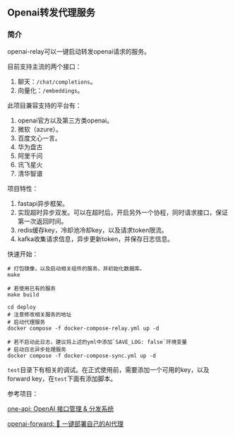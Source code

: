 ## Openai转发代理服务

### 简介

openai-relay可以一键启动转发openai请求的服务。

目前支持主流的两个接口：

1. 聊天：`/chat/completions`。
2. 向量化：`/embeddings`。



此项目兼容支持的平台有：

1. openai官方以及第三方类openai。
2. 微软（azure）。
3. 百度文心一言。
4. 华为盘古
5. 阿里千问
6. 讯飞星火
7. 清华智谱


项目特性：

1. fastapi异步框架。
2. 实现超时异步双发。可以在超时后，开启另外一个协程，同时请求接口，保证第一次返回时间。
3. redis缓存key，冷却池冷却key，以及请求token限流。
4. kafka收集请求信息，异步更新token，并保存日志信息。



快速开始：

```shell
# 打包镜像，以及启动相关组件的服务，并初始化数据库。
make

# 若使用已有的服务
make build

cd deploy
# 注意修改相关服务的地址
# 启动代理服务
docker compose -f docker-compose-relay.yml up -d

# 若不启动此日志，建议将上述的yml中添加`SAVE_LOG: false`环境变量
# 启动日志异步处理服务
docker compose -f docker-compose-sync.yml up -d
```



`test`目录下有相关的调试。在正式使用前，需要添加一个可用的key，以及forward key，在`test`下面有添加脚本。







参考项目：

[one-api: OpenAI 接口管理 & 分发系统](https://github.com/songquanpeng/one-api)

[openai-forward: 🚀 一键部署自己的AI代理 ](https://github.com/beidongjiedeguang/openai-forward)


